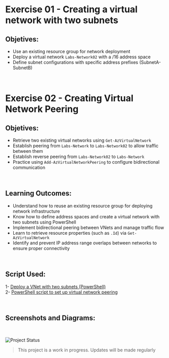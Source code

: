 # Exercise 01 - Creating a virtual network with two subnets

## Objetives:

- Use an existing resource group for network deployment
- Deploy a virtual network `Labs-Network02` with a /16 address space
- Define subnet configurations with specific address prefixes (SubnetA-SubnetB)

<br>

# Exercise 02 - Creating Virtual Network Peering

## Objetives:

- Retrieve two existing virtual networks using `Get-AzVirtualNetwork`
- Establish peering from `Labs-Network` to `Labs-Network02` to allow traffic between them
- Establish reverse peering from `Labs-Network02` to `Labs-Network`
- Practice using `Add-AzVirtualNetworkPeering` to configure bidirectional communication

<br>

## Learning Outcomes:

- Understand how to reuse an existing resource group for deploying network infrastructure
- Know how to define address spaces and create a virtual network with two subnets using PowerShell
- Implement bidirectional peering between VNets and manage traffic flow
- Learn to retrieve resource properties (such as `.Id`) via `Get-AzVirtualNetwork`
- Identify and prevent IP address range overlaps between networks to ensure proper connectivity

<br>

## Script Used:

1- [Deploy a VNet with two subnets (PowerShell)](./01-VNet-Subnets-Deploy.ps1)  
2- [PowerShell script to set up virtual network peering](./02-VNet-Peering-Setup.ps1)


<br>

## Screenshots and Diagrams:

[](./)

[](./)

<br>

![Project Status](https://img.shields.io/badge/status-in%20progress-yellow)
> This project is a work in progress. Updates will be made regularly